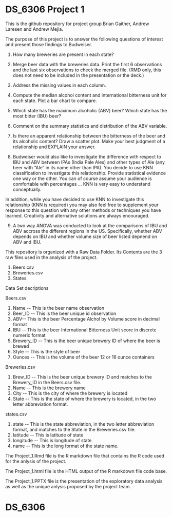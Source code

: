 # DS_6306 Project 1

This is the github repository for project group Brian Gaither, Andrew Laresen and Andrew Mejia. 

The purpose of this project is to answer the following questions of interest and present those findings to Budweiser.

1.   How many breweries are present in each state?

2.   Merge beer data with the breweries data. Print the first 6 observations and the last six observations to check the merged file.  (RMD only, this does not need to be included in the presentation or the deck.)

3.   Address the missing values in each column.

4.   Compute the median alcohol content and international bitterness unit for each state. Plot a bar chart to compare.

5.   Which state has the maximum alcoholic (ABV) beer? Which state has the most bitter (IBU) beer?

6.   Comment on the summary statistics and distribution of the ABV variable.

7.   Is there an apparent relationship between the bitterness of the beer and its alcoholic content? Draw a scatter plot.  Make your best judgment of a relationship and EXPLAIN your answer.

8.  Budweiser would also like to investigate the difference with respect to IBU and ABV between IPAs (India Pale Ales) and other types of Ale (any beer with “Ale” in its name other than IPA).  You decide to use KNN classification to investigate this relationship.  Provide statistical evidence one way or the other. You can of course assume your audience is comfortable with percentages … KNN is very easy to understand conceptually.

In addition, while you have decided to use KNN to investigate this relationship (KNN is required) you may also feel free to supplement your response to this question with any other methods or techniques you have learned.  Creativity and alternative solutions are always encouraged.  

9. A two way ANOVA was conducted to look at the comparisons of IBU and ABV accross the different regions in the US. Specifically, whether ABV depends on IBU and whether volume size of beer listed depnend on ABV and IBU. 


This repository is organized with a Raw Data Folder. Its Contents are the 3 raw files used in the analysis of the project. 

1.  Beers.csv
2.  Breweries.csv
3.  States

Data Set decriptions

Beers.csv 
1.  Name -- This is the beer name observation 
2.  Beer_ID -- This is the beer unique id observation 
3.  ABV-- This is the beer Percentage Alchol by Volume score in decimal format 
4.  IBU -- This is the beer International Bitterness Unit score in discrete numeric format
5.  Brewery_ID -- This is the beer unique brewery ID of where the beer is brewed 
6.  Style -- This is the style of beer 
7.  Ounces -- This is the volume of the beer 12 or 16 ounce containers 

Breweries.csv 
1.  Brew_ID -- This is the beer unique brewery ID and matches to the Brewery_ID in the Beers.csv file. 
2.  Name -- This is the brewery name 
3.  City -- This is the city of where the brewery is located 
4.  State -- This is the state of where the brewery is located, in the two letter abbreviation format. 

states.csv 
1.  state -- This is the state abbreviation, in the two letter abbreviation format, and matches to the State in the      Breweries.csv file.  
2.  latitude -- This is latitude of state
3.  longitude -- This is longitude of state
5.  name -- This is the long format of the state name. 


The Project_1.Rmd file is the R markdown file that contains the R code used for the anlysis of the project. 

The Project_1.html file is the HTML output of the R markdown file code base. 

The Project_1.PPTX file is the presentation of the exploratory data analysis as well as the unique anlysis proposed by the project team. 
# DS_6306
